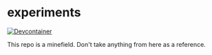 # experiments

[![Devcontainer](https://github.com/ShawonAshraf/experiments/actions/workflows/docker-image.yml/badge.svg)](https://github.com/ShawonAshraf/experiments/actions/workflows/docker-image.yml)

This repo is a minefield. Don't take anything from here as a reference.
